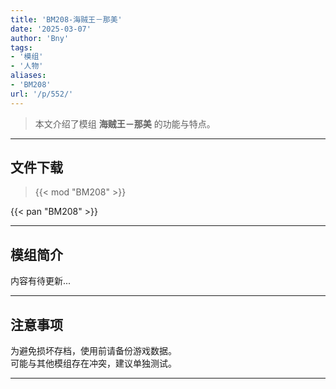 ```yaml
---
title: 'BM208-海贼王－那美'
date: '2025-03-07'
author: 'Bny'
tags:
- '模组'
- '人物'
aliases:
- 'BM208'
url: '/p/552/'
---
```


> 本文介绍了模组 **海贼王－那美** 的功能与特点。

---

## 文件下载  

> {{< mod "BM208" >}}  

{{< pan "BM208" >}}  

---

## 模组简介

>  
内容有待更新...  

---

## 注意事项

>  
为避免损坏存档，使用前请备份游戏数据。  
可能与其他模组存在冲突，建议单独测试。  

---

